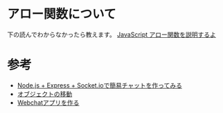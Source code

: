# アロー関数について
下の読んでわからなかったら教えます。
[JavaScript アロー関数を説明するよ](https://qiita.com/may88seiji/items/4a49c7c78b55d75d693b)

# 参考
- [Node.js + Express + Socket.ioで簡易チャットを作ってみる](https://qiita.com/riku-shiru/items/ffba3448f3aff152b6c1)
- [オブジェクトの移動](https://blog.katsubemakito.net/nodejs/socketio/realtime-chat2)
- [Webchatアプリを作る](https://www.hiramine.com/programming/chat_nodejs_socketio/01_connect.html)